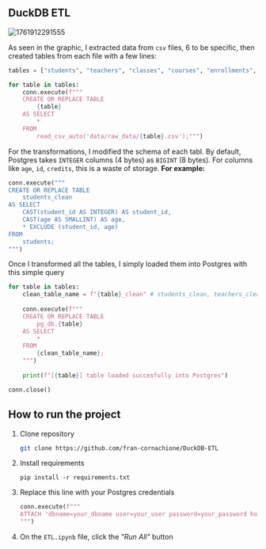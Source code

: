 ## DuckDB ETL

![1761912291555](https://file+.vscode-resource.vscode-cdn.net/c%3A/Users/Usuario/Desktop/DuckDB-ETL/image/README/1761912291555.png)

As seen in the graphic, I extracted data from `csv` files, 6 to be specific, then created tables from each file with a few lines:

```python
tables = ["students", "teachers", "classes", "courses", "enrollments", "grades"]

for table in tables: 
	conn.execute(f"""
	CREATE OR REPLACE TABLE
		{table}
	AS SELECT
		*
	FROM
		read_csv_auto('data/raw_data/{table}.csv');""")
```

For the transformations, I modified the schema of each tabl. By default, Postgres takes `INTEGER` columns (4 bytes) as `BIGINT` (8 bytes). For columns like `age`, `id`, `credits`, this is a waste of storage. **For example:**

```python
conn.execute("""
CREATE OR REPLACE TABLE
    students_clean
AS SELECT
    CAST(student_id AS INTEGER) AS student_id,
    CAST(age AS SMALLINT) AS age,
    * EXCLUDE (student_id, age)
FROM
    students;
""")
```

Once I transformed all the tables, I simply loaded them into Postgres with this simple query

```python
for table in tables:
    clean_table_name = f"{table}_clean" # students_clean, teachers_clean, etc...
  
    conn.execute(f"""
    CREATE OR REPLACE TABLE 
        pg_db.{table} 
    AS SELECT 
        * 
    FROM 
        {clean_table_name};
    """)
  
    print(f"[{table}] table loaded succesfully into Postgres")

conn.close()
```

## How to run the project

1. Clone repository

   ```bash
   git clone https://github.com/fran-cornachione/DuckDB-ETL
   ```
2. Install requirements

   ```
   pip install -r requirements.txt
   ```
3. Replace this line with your Postgres credentials

   ```python
   conn.execute(f"""
   ATTACH 'dbname=your_dbname user=your_user password=your_password host=your_host port=5432' AS pg_db (TYPE POSTGRES);
   """)
   ```
4. On the `ETL.ipynb` file, click the _"Run All"_ button
